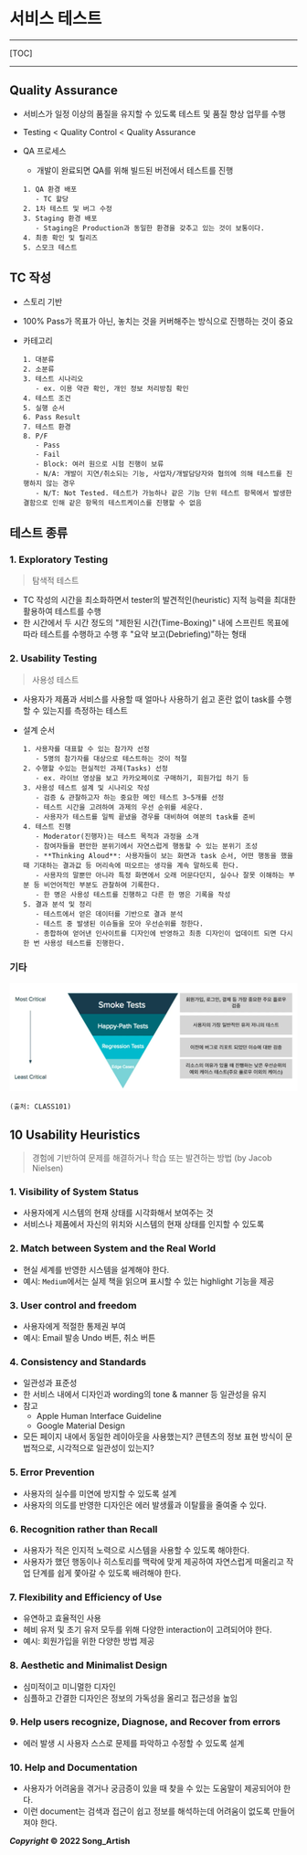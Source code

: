 # 서비스 테스트

---

[TOC]

---



## Quality Assurance

- 서비스가 일정 이상의 품질을 유지할 수 있도록 테스트 및 품질 향상 업무를 수행

- Testing < Quality Control < Quality Assurance

- QA 프로세스

  - 개발이 완료되면 QA를 위해 빌드된 버전에서 테스트를 진행

  ```
  1. QA 환경 배포
     - TC 할당
  2. 1차 테스트 및 버그 수정
  3. Staging 환경 배포
     - Staging은 Production과 동일한 환경을 갖추고 있는 것이 보통이다.
  4. 최종 확인 및 릴리즈
  5. 스모크 테스트
  ```

  

## TC 작성

- 스토리 기반

- 100% Pass가 목표가 아닌, 놓치는 것을 커버해주는 방식으로 진행하는 것이 중요

- 카테고리

  ```
  1. 대분류
  2. 소분류
  3. 테스트 시나리오
     - ex. 이용 약관 확인, 개인 정보 처리방침 확인
  4. 테스트 조건
  5. 실행 순서
  6. Pass Result
  7. 테스트 환경
  8. P/F
     - Pass
     - Fail
     - Block: 여러 원으로 시험 진행이 보류
     - N/A: 개발이 지연/취소되는 기능, 사업자/개발담당자와 협의에 의해 테스트를 진행하지 않는 경우
     - N/T: Not Tested. 테스트가 가능하나 같은 기능 단위 테스트 항목에서 발생한 결함으로 인해 같은 항목의 테스트케이스를 진행할 수 없음
  ```



## 테스트 종류

### 1. Exploratory Testing

> 탐색적 테스트

- TC 작성의 시간을 최소화하면서 tester의 발견적인(heuristic) 지적 능력을 최대한 활용하여 테스트를 수행
- 한 시간에서 두 시간 정도의 "제한된 시간(Time-Boxing)" 내에 스프린트 목표에 따라 테스트를 수행하고 수행 후 "요약 보고(Debriefing)"하는 형태

### 2. Usability Testing

> 사용성 테스트

- 사용자가 제품과 서비스를 사용할 때 얼마나 사용하기 쉽고 혼란 없이 task를 수행할 수 있는지를 측정하는 테스트

- 설계 순서

  ```
  1. 사용자를 대표할 수 있는 참가자 선정
     - 5명의 참가자를 대상으로 테스트하는 것이 적절
  2. 수행할 수있는 현실적인 과제(Tasks) 선정
     - ex. 라이브 영상을 보고 카카오페이로 구매하기, 회원가입 하기 등
  3. 사용성 테스트 설계 및 시나리오 작성
     - 검증 & 관찰하고자 하는 중요한 메인 테스트 3~5개를 선정
     - 테스트 시간을 고려하여 과제의 우선 순위를 세운다.
     - 사용자가 테스트를 일찍 끝냈을 경우를 대비하여 여분의 task를 준비
  4. 테스트 진행
     - Moderator(진행자)는 테스트 목적과 과정을 소개
     - 참여자들을 편안한 분위기에서 자연스럽게 행동할 수 있는 분위기 조성
     - **Thinking Aloud**: 사용자들이 보는 화면과 task 순서, 어떤 행동을 했을 때 기대하는 결과값 등 머리속에 떠오르는 생각을 계속 말하도록 한다.
     - 사용자의 말뿐만 아니라 특정 화면에서 오래 머문다던지, 실수나 잘못 이해하는 부분 등 비언어적인 부분도 관찰하여 기록한다.
     - 한 명은 사용성 테스트를 진행하고 다른 한 명은 기록을 작성
  5. 결과 분석 및 정리
     - 테스트에서 얻은 데이터를 기반으로 결과 분석
     - 테스트 중 발생된 이슈들을 모아 우선순위를 정한다.
     - 종합하여 얻어낸 인사이트를 디자인에 반영하고 최종 디자인이 업데이트 되면 다시 한 번 사용성 테스트를 진행한다.
  ```

### 기타

![67_Tests](img/67_Tests.png)

`(출처: CLASS101)`



## 10 Usability Heuristics

> 경험에 기반하여 문제를 해결하거나 학습 또는 발견하는 방법 (by Jacob Nielsen)

### 1. Visibility of System Status

- 사용자에게 시스템의 현재 상태를 시각화해서 보여주는 것
- 서비스나 제품에서 자신의 위치와 시스템의 현재 상태를 인지할 수 있도록

### 2. Match between System and the Real World

- 현실 세계를 반영한 시스템을 설계해야 한다.
- 예시: `Medium`에서는 실제 책을 읽으며 표시할 수 있는 highlight 기능을 제공

### 3. User control and freedom

- 사용자에게 적절한 통제권 부여
- 예시: Email 발송 Undo 버튼, 취소 버튼

### 4. Consistency and Standards

- 일관성과 표준성
- 한 서비스 내에서 디자인과 wording의 tone & manner 등 일관성을 유지
- 참고
  - Apple Human Interface Guideline
  - Google Material Design
- 모든 페이지 내에서 동일한 레이아웃을 사용했는지? 콘텐츠의 정보 표현 방식이 문법적으로, 시각적으로 일관성이 있는지?

### 5. Error Prevention

- 사용자의 실수를 미연에 방지할 수 있도록 설계
- 사용자의 의도를 반영한 디자인은 에러 발생률과 이탈률을 줄여줄 수 있다.

### 6. Recognition rather than Recall

- 사용자가 적은 인지적 노력으로 시스템을 사용할 수 있도록 해야한다.
- 사용자가 했던 행동이나 히스토리를 맥락에 맞게 제공하여 자연스럽게 떠올리고 작업 단계를 쉽게 쫓아갈 수 있도록 배려해야 한다.

### 7. Flexibility and Efficiency of Use

- 유연하고 효율적인 사용
- 헤비 유저 및 초기 유저 모두를 위해 다양한 interaction이 고려되어야 한다.
- 예시: 회원가입을 위한 다양한 방법 제공

### 8. Aesthetic and Minimalist Design

- 심미적이고 미니멀한 디자인
- 심플하고 간결한 디자인은 정보의 가독성을 올리고 접근성을 높임

### 9. Help users recognize, Diagnose, and Recover from errors

- 에러 발생 시 사용자 스스로 문제를 파악하고 수정할 수 있도록 설계

### 10. Help and Documentation

- 사용자가 어려움을 겪거나 궁금증이 있을 때 찾을 수 있는 도움말이 제공되어야 한다.
- 이런 document는 검색과 접근이 쉽고 정보를 해석하는데 어려움이 없도록 만들어져야 한다.



***Copyright* © 2022 Song_Artish**
